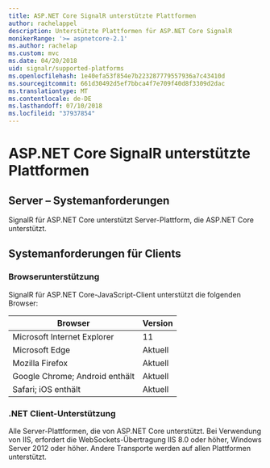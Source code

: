 ```yaml
---
title: ASP.NET Core SignalR unterstützte Plattformen
author: rachelappel
description: Unterstützte Plattformen für ASP.NET Core SignalR
monikerRange: '>= aspnetcore-2.1'
ms.author: rachelap
ms.custom: mvc
ms.date: 04/20/2018
uid: signalr/supported-platforms
ms.openlocfilehash: 1e40efa53f854e7b223287779557936a7c43410d
ms.sourcegitcommit: 661d30492d5ef7bbca4f7e709f40d8f3309d2dac
ms.translationtype: MT
ms.contentlocale: de-DE
ms.lasthandoff: 07/10/2018
ms.locfileid: "37937854"
---
```

# <a name="aspnet-core-signalr-supported-platforms"></a>ASP.NET Core SignalR unterstützte Plattformen

## <a name="server-system-requirements"></a>Server – Systemanforderungen

SignalR für ASP.NET Core unterstützt Server-Plattform, die ASP.NET Core unterstützt.

## <a name="client-system-requirements"></a>Systemanforderungen für Clients

### <a name="browser-support"></a>Browserunterstützung

SignalR für ASP.NET Core-JavaScript-Client unterstützt die folgenden Browser:

| Browser | Version |
| ------- | ------- |
| Microsoft Internet Explorer | 11 |
| Microsoft Edge | Aktuell |
| Mozilla Firefox | Aktuell |
| Google Chrome; Android enthält | Aktuell |
| Safari; iOS enthält | Aktuell |
 
### <a name="net-client-support"></a>.NET Client-Unterstützung

Alle Server-Plattformen, die von ASP.NET Core unterstützt. Bei Verwendung von IIS, erfordert die WebSockets-Übertragung IIS 8.0 oder höher, Windows Server 2012 oder höher. Andere Transporte werden auf allen Plattformen unterstützt.
